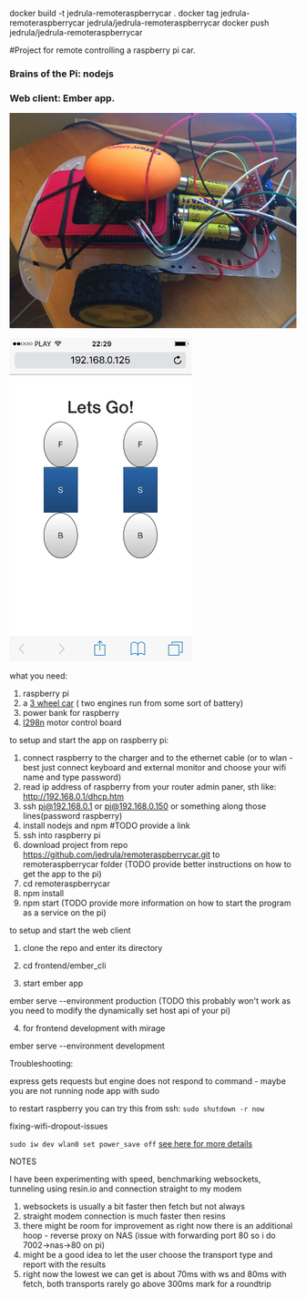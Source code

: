 docker build -t jedrula-remoteraspberrycar .
docker tag jedrula-remoteraspberrycar jedrula/jedrula-remoteraspberrycar
docker push jedrula/jedrula-remoteraspberrycar


#Project for remote controlling a raspberry pi car.
### Brains of the Pi: nodejs
### Web client: Ember app.

![Built car](https://github.com/jedrula-raspberrycar/remoteraspberrycar/blob/master/built%20car.jpg "built car")

![Web interface](https://github.com/jedrula-raspberrycar/remoteraspberrycar/blob/master/web%20interface.jpg "web interface")

what you need:

1. raspberry pi
2. a [3 wheel car](https://github.com/jedrula/remoteraspberrycar/blob/master/car_image.jpg) ( two engines run from some sort of battery)
3. power bank for raspberry
4. [l298n](https://github.com/jedrula/remoteraspberrycar/blob/master/l298n.jpg) motor control board

to setup and start the app on raspberry pi:

1. connect raspberry to the charger and to the ethernet cable (or to wlan - best just connect keyboard and external monitor and choose your wifi name and type password)
2. read ip address of raspberry from your router admin paner, sth like: http://192.168.0.1/dhcp.htm
3. ssh pi@192.168.0.1 or pi@192.168.0.150 or something along those lines(password raspberry)
4. install nodejs and npm #TODO provide a link
5. ssh into raspberry pi
6. download project from repo https://github.com/jedrula/remoteraspberrycar.git to remoteraspberrycar folder (TODO provide better instructions on how to get the app to the pi)
7. cd remoteraspberrycar
8. npm install
9. npm start (TODO provide more information on how to start the program as a service on the pi)


to setup and start the web client

1. clone the repo and enter its directory

2. cd frontend/ember_cli

3. start ember app

  ember serve --environment production (TODO this probably won't work as you need to modify the dynamically set host api of your pi)

4. for frontend development with mirage

  ember serve --environment development


Troubleshooting:

  express gets requests but engine does not respond to command - maybe you are not running node app with sudo

  to restart raspberry you can try this from ssh:
  `sudo shutdown -r now`

  fixing-wifi-dropout-issues

  `sudo iw dev wlan0 set power_save off`
    [see here for more details](http://qdosmsq.dunbar-it.co.uk/blog/2016/03/does-your-raspberry-pi-3-lose-wifi-connections-after-a-while/)



NOTES

I have been experimenting with speed, benchmarking websockets, tunneling using resin.io and connection straight to my modem

1. websockets is usually a bit faster then fetch but not always
2. straight modem connection is much faster then resins
3. there might be room for improvement as right now there is an additional hoop - reverse proxy on NAS (issue with forwarding port 80 so i do 7002->nas->80 on pi)
4. might be a good idea to let the user choose the transport type and report with the results
5. right now the lowest we can get is about 70ms with ws and 80ms with fetch, both transports rarely go above 300ms mark for a roundtrip
